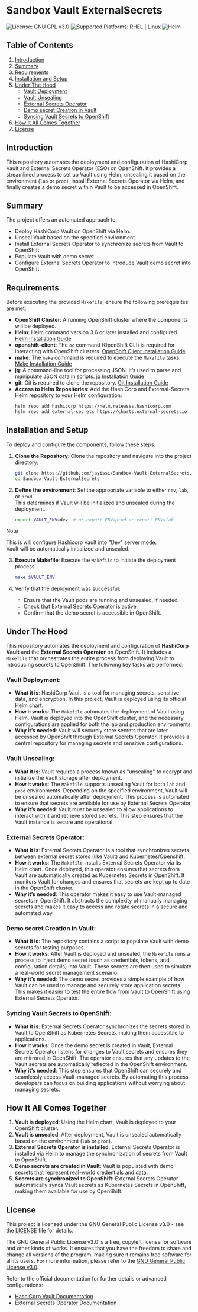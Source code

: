 # Sandbox Vault ExternalSecrets

![License: GNU GPL v3.0](https://img.shields.io/badge/License-GNU%20General%20Public%20License%20v3.0-blue)
![Supported Platforms: RHEL | Linux](https://img.shields.io/badge/Supported%20Platforms-RHEL%20%7C%20Linux-EE0000)
![Helm](https://img.shields.io/badge/Helm-v3.12%2B-blue.svg)

## Table of Contents
1. [Introduction](#introduction)
2. [Summary](#summary)
3. [Requirements](#requirements)
4. [Installation and Setup](#installation-and-setup)
5. [Under The Hood](#under-the-hood)
   - [Vault Deployment](#vault-deployment)
   - [Vault Unsealing](#vault-unsealing)
   - [External Secrets Operator](#external-secrets-operator)
   - [Demo secret Creation in Vault](#demo-secret-creation-in-vault)
   - [Syncing Vault Secrets to OpenShift](#syncing-vault-secrets-to-openshift)
7. [How It All Comes Together](#how-it-all-comes-together)
8. [License](#license)


## Introduction

This repository automates the deployment and configuration of HashiCorp Vault and External Secrets Operator (ESO) on OpenShift. 
It provides a streamlined process to set up Vault using Helm, unsealing it based on the environment (`lab` or `prod`), install External Secrets Operator via Helm, and finally creates a demo secret within Vault to be accessed in OpenShift.


## Summary

The project offers an automated approach to:

- Deploy HashiCorp Vault on OpenShift via Helm.
- Unseal Vault based on the specified environment.
- Install External Secrets Operator to synchronize secrets from Vault to OpenShift.
- Populate Vault with demo secret
- Configure External Secrets Operator to introduce Vault demo secret into OpenShift.

## Requirements

Before executing the provided `Makefile`, ensure the following prerequisites are met:

- **OpenShift Cluster**: A running OpenShift cluster where the components will be deployed.
- **Helm**: Helm command version 3.6 or later installed and configured. [Helm Installation Guide](https://helm.sh/docs/intro/install/)
- **openshift-client**: The `oc` command (OpenShift CLI) is required for interacting with OpenShift clusters. [OpenShift Client Installation Guide](https://docs.openshift.com/container-platform/latest/cli_reference/openshift_cli/getting-started-cli.html)
- **make**: The `make` command is required to execute the `Makefile` tasks. [Make Installation Guide](https://www.gnu.org/software/make/)
- **jq**: A command-line tool for processing JSON. It’s used to parse and manipulate JSON data in scripts. [jq Installation Guide](https://stedolan.github.io/jq/download/)
- **git**: Git is required to clone the repository. [Git Installation Guide](https://git-scm.com/book/en/v2/Getting-Started-Installing-Git)
- **Access to Helm Repositories**: Add the HashiCorp and External-Secrets Helm repository to your Helm configuration:
  ```bash
  helm repo add hashicorp https://helm.releases.hashicorp.com
  helm repo add external-secrets https://charts.external-secrets.io
  ```

## Installation and Setup

To deploy and configure the components, follow these steps:

1. **Clone the Repository**:  Clone the repository and navigate into the project directory.
   ```bash
   git clone https://github.com/jayissi/Sandbox-Vault-ExternalSecrets.git
   cd Sandbox-Vault-ExternalSecrets
   ```
2. **Define the environment**: Set the appropriate variable to either `dev`, `lab`, or `prod`.     
   This determines if Vault will be initialized and unsealed during the deployment.
   ```bash
   export VAULT_ENV=dev  # or export ENV=prod or export ENV=lab
   ```
  > [!NOTE]
  > This is will configure Hashicorp Vault into ["Dev" server mode](https://developer.hashicorp.com/vault/docs/concepts/dev-server).     
  > Vault will be automatically initialized and unsealed.

3. **Execute Makefile**: Execute the `Makefile` to initiate the deployment process.
   ```bash
   make $VAULT_ENV
   ```

4. Verify that the deployment was successful:
   - Ensure that the Vault pods are running and unsealed, if needed.
   - Check that External Secrets Operator is active.
   - Confirm that the demo secret is accessible in OpenShift.


## Under The Hood

This repository automates the deployment and configuration of **HashiCorp Vault** and the **External Secrets Operator** on OpenShift. It includes a `Makefile` that orchestrates the entire process from deploying Vault to introducing secrets to OpenShift. The following key tasks are performed:

### **Vault Deployment**:
- **What it is**: HashiCorp Vault is a tool for managing secrets, sensitive data, and encryption. In this project, Vault is deployed using its official Helm chart.
- **How it works**: The `Makefile` automates the deployment of Vault using Helm. Vault is deployed into the OpenShift cluster, and the necessary configurations are applied for both the lab and production environments.
- **Why it’s needed**: Vault will securely store secrets that are later accessed by OpenShift through External Secrets Operator. It provides a central repository for managing secrets and sensitive configurations.

### **Vault Unsealing**:
- **What it is**: Vault requires a process known as "unsealing" to decrypt and initialize the Vault storage after deployment.
- **How it works**: The `Makefile` supports unsealing Vault for both `lab` and `prod` environments. Depending on the specified environment, Vault will be unsealed automatically after deployment. This process is automated to ensure that secrets are available for use by External Secrets Operator.
- **Why it’s needed**: Vault must be unsealed to allow applications to interact with it and retrieve stored secrets. This step ensures that the Vault instance is secure and operational.

### **External Secrets Operator**:
- **What it is**: External Secrets Operator is a tool that synchronizes secrets between external secret stores (like Vault) and Kubernetes/Openshift.
- **How it works**: The `Makefile` installs External Secrets Operator via its Helm chart. Once deployed, this operator ensures that secrets from Vault are automatically created as Kubernetes Secrets in OpenShift. It monitors Vault for changes and ensures that secrets are kept up to date in the OpenShift cluster.
- **Why it’s needed**: This operator makes it easy to use Vault-managed secrets in OpenShift. It abstracts the complexity of manually managing secrets and makes it easy to access and rotate secrets in a secure and automated way.

### **Demo secret Creation in Vault**:
- **What it is**: The repository contains a script to populate Vault with demo secrets for testing purposes.
- **How it works**: After Vault is deployed and unsealed, the `Makefile` runs a process to inject demo secret (such as credentials, tokens, and configuration details) into Vault. These secrets are then used to simulate a real-world secret management scenario.
- **Why it’s needed**: The demo secret provides a simple example of how Vault can be used to manage and securely store application secrets. This makes it easier to test the entire flow from Vault to OpenShift using External Secrets Operator.

### **Syncing Vault Secrets to OpenShift**:
- **What it is**: External Secrets Operator synchronizes the secrets stored in Vault to OpenShift as Kubernetes Secrets, making them accessible to applications.
- **How it works**: Once the demo secret is created in Vault, External Secrets Operator listens for changes to Vault secrets and ensures they are mirrored in OpenShift. The operator ensures that any updates to the Vault secrets are automatically reflected in the OpenShift environment.
- **Why it’s needed**: This step ensures that OpenShift can securely and seamlessly access Vault-managed secrets. By automating this process, developers can focus on building applications without worrying about managing secrets.


## **How It All Comes Together**
1. **Vault is deployed**: Using the Helm chart, Vault is deployed to your OpenShift cluster.
2. **Vault is unsealed**: After deployment, Vault is unsealed automatically based on the environment (`lab` or `prod`).
3. **External Secrets Operator is installed**: External Secrets Operator is installed via Helm to manage the synchronization of secrets from Vault to OpenShift.
4. **Demo secrets are created in Vault**: Vault is populated with demo secrets that represent real-world credentials and data.
5. **Secrets are synchronized to OpenShift**: External Secrets Operator automatically syncs Vault secrets as Kubernetes Secrets in OpenShift, making them available for use by OpenShift.


## License

This project is licensed under the GNU General Public License v3.0 - see the [LICENSE](LICENSE) file for details.

The GNU General Public License v3.0 is a free, copyleft license for software and other kinds of works. It ensures that you have the freedom to share and change all versions of the program, making sure it remains free software for all its users. For more information, please refer to the [GNU General Public License v3.0](https://www.gnu.org/licenses/gpl-3.0.en.html).


Refer to the official documentation for further details or advanced configurations:

- [HashiCorp Vault Documentation](https://developer.hashicorp.com/vault/docs)
- [External Secrets Operator Documentation](https://external-secrets.io/)
